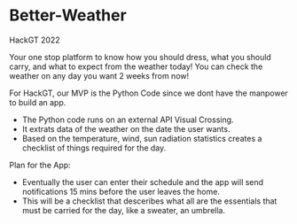 # Better-Weather
HackGT 2022

Your one stop platform to know how you should dress, what you should carry, and what to expect from the weather today!
You can check the weather on any day you want 2 weeks from now!

For HackGT, our MVP is the Python Code since we dont have the manpower to build an app. 
- The Python code runs on an external API Visual Crossing. 
- It extrats data of the weather on the date the user wants.
- Based on the temperature, wind, sun radiation statistics creates a checklist of things required for the day.

Plan for the App:
- Eventually the user can enter their schedule and the app will send notifications 15 mins before the user leaves the home.
- This will be a checklist that desceribes what all are the essentials that must be carried for the day, like a sweater, an umbrella.

